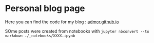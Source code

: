 # Personal blog page 

Here you can find the code for my blog : [admor.github.io](admor.github.io)


SOme posts were created from notebooks with `jupyter nbconvert --to markdown ./_notebooks/XXXX.ipynb`